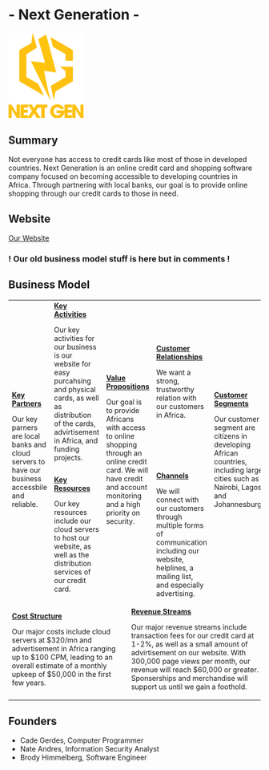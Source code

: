 # - Next Generation -
<img src="/images/Logo.png" width="150">

## Summary
Not everyone has access to credit cards like most of those in developed countries. Next Generation is an online credit card and shopping software company focused on becoming accessible to developing countries in Africa. Through partnering with local banks, our goal is to provide online shopping through our credit cards to those in need.

## Website
[Our Website](/Website.md)

### ! Our old business model stuff is here but in comments !
<!--
Revenue - Key donors and sponsers, merchandise, bank card fees, and 1-2% transaction charges with 15-20% APR.
-->

## Business Model
<table>
  <tr>
    <td rowspan="2">
      <b><a href="Key Partners.md">Key Partners</a></b>
      <p> Our key parners are local banks and cloud servers to have our business accessbile and reliable.
      </p>
    </td>
    <td>
      <b><a href="Key Activities.md">Key Activities</a></b>
      <p> Our key activities for our business is our website for easy purcahsing and physical cards, as well as distribution of the cards, advirtisement in Africa, and funding projects.
      </p>
    </td>
    <td rowspan="2" colspan="2">
      <b><a href="Value Propositions.md">Value Propositions</a></b>
      <p> Our goal is to provide Africans with access to online shopping through an online credit card. We will have credit and account monitoring and a high priority on security.
      </p>
    </td>
    <td>
      <b><a href="Customer Relationships.md">Customer Relationships</a></b>
      <p> We want a strong, trustworthy relation with our customers in Africa.
      </p>
    </td>
    <td rowspan="2">
      <b><a href="Customer Segments.md">Customer Segments</a></b>
      <p> Our customer segment are citizens in developing African countries, including large cities such as Nairobi, Lagos, and Johannesburg.
      </p>
    </td>
  </tr>
  <tr>
    <td>
      <b><a href="Key Resources.md">Key Resources</a></b>
      <p> Our key resources include our cloud servers to host our website, as well as the distribution services of our credit card.
      </p>
    </td>
    <td>
      <b><a href="Channels.md">Channels</a></b>
      <p> We will connect with our customers through multiple forms of communication including our website, helplines, a mailing list, and especially advertising.
      </p>
    </td>
  </tr>
  <tr>
    <td colspan="3">
      <b><a href="Financial Plan.md">Cost Structure</a></b>
      <p>
      Our major costs include cloud servers at $320/mn and advertisement in Africa ranging up to $100 CPM, leading to an overall estimate of a monthly upkeep of $50,000 in the first few years.
      </p>
    </td>
    <td colspan="3">
      <b><a href="Financial Plan.md">Revenue Streams</a></b>
      <p> Our major revenue streams include transaction fees for our credit card at 1-2%, as well as a small amount of advirtisement on our website. With 300,000 page views per month, our revenue will reach $60,000 or greater. Sponserships and merchandise will support us until we gain a foothold.
      </p>
    </td>
  </tr>
</table>

## Founders
* Cade Gerdes, Computer Programmer
* Nate Andres, Information Security Analyst
* Brody Himmelberg, Software Engineer
